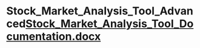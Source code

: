 # Stock_Market_Analysis_Tool_Advanced[Stock_Market_Analysis_Tool_Documentation.docx](https://github.com/user-attachments/files/19265072/Stock_Market_Analysis_Tool_Documentation.docx)
